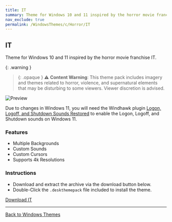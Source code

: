 ```yaml
---
title: IT
summary: Theme for Windows 10 and 11 inspired by the horror movie franchise IT
nav_exclude: true
permalink: /WindowsThemes/c/Horror/IT
---
```


## IT
Theme for Windows 10 and 11 inspired by the horror movie franchise IT.

{: .warning }
> {: .opaque }
> ⚠️ **Content Warning**: This theme pack includes imagery and themes related to horror, violence, and supernatural elements that may be disturbing to some viewers. Viewer discretion is advised.

![Preview](https://gitlab.com/the-back-room/deskthemepacks/sfw/it/-/raw/main/Extras/Preview.bmp)

Due to changes in Windows 11, you will need the Windhawk plugin [Logon, Logoff, and Shutdown Sounds Restored](https://windhawk.net/mods/logon-logoff-shutdown-sounds) to enable the Logon, Logoff, and Shutdown sounds on Windows 11.

### Features

- Multiple Backgrounds
- Custom Sounds
- Custom Cursors
- Supports 4k Resolutions

### Instructions

- Download and extract the archive via the download button below.
- Double-Click the `.deskthemepack` file included to install the theme.

<a href="https://gitlab.com/the-back-room/deskthemepacks/sfw/it/-/archive/main/it-main.zip" class="btn btn--primary btn--lg" target="_blank" rel="noopener noreferrer">Download IT</a>

---

<a href="/WindowsThemes" class="btn btn--secondary btn--sm">Back to Windows Themes</a>